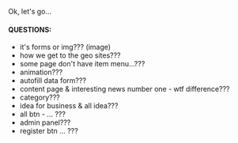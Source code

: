 Ok, let's go...

#### QUESTIONS:
- it's forms or img??? (image)
- how we get to the geo sites???
- some page don't have item menu...???
- animation???
- autofill data form???
- content page & interesting news number one - wtf difference???
- category???
- idea for business & all idea???
- all btn - ... ???
- admin panel???
- register btn ... ???

